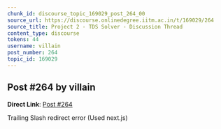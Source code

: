 ```yaml
---
chunk_id: discourse_topic_169029_post_264_00
source_url: https://discourse.onlinedegree.iitm.ac.in/t/169029/264
source_title: Project 2 - TDS Solver - Discussion Thread
content_type: discourse
tokens: 44
username: villain
post_number: 264
topic_id: 169029
---
```


## Post #264 by villain

**Direct Link**: [Post #264](https://discourse.onlinedegree.iitm.ac.in/t/169029/264)

Trailing Slash redirect error (Used next.js)
